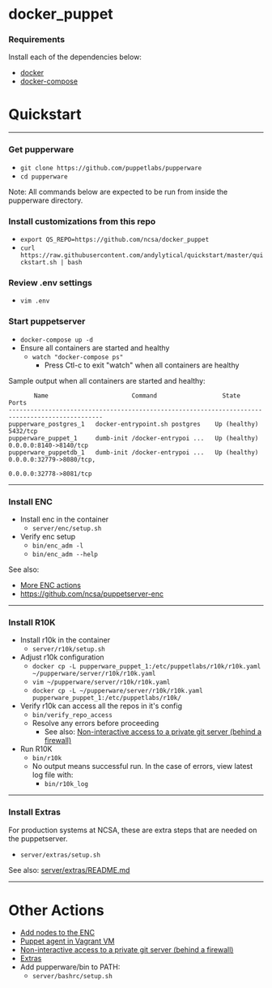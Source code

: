 # docker_puppet

### Requirements
Install each of the dependencies below:
- [docker](https://docs.docker.com/install/)
- [docker-compose](https://docs.docker.com/compose/install/)

# Quickstart

---

### Get pupperware
- `git clone https://github.com/puppetlabs/pupperware`
- `cd pupperware`

Note: All commands below are expected to be run from inside the pupperware
directory.

### Install customizations from this repo
- `export QS_REPO=https://github.com/ncsa/docker_puppet`
- `curl https://raw.githubusercontent.com/andylytical/quickstart/master/quickstart.sh | bash`

### Review .env settings
- `vim .env`

### Start puppetserver
- `docker-compose up -d`
- Ensure all containers are started and healthy
  - `watch "docker-compose ps"`
    - Press Ctl-c to exit "watch" when all containers are healthy

Sample output when all containers are started and healthy:
```
       Name                       Command                  State               Ports
------------------------------------------------------------------------------------------------
pupperware_postgres_1   docker-entrypoint.sh postgres    Up (healthy)   5432/tcp
pupperware_puppet_1     dumb-init /docker-entrypoi ...   Up (healthy)   0.0.0.0:8140->8140/tcp
pupperware_puppetdb_1   dumb-init /docker-entrypoi ...   Up (healthy)   0.0.0.0:32779->8080/tcp,
                                                                        0.0.0.0:32778->8081/tcp
```

---

### Install ENC
- Install enc in the container
  - `server/enc/setup.sh`
- Verify enc setup
  - `bin/enc_adm -l`
  - `bin/enc_adm --help`

See also:
- [More ENC actions](docs/enc.md)
- https://github.com/ncsa/puppetserver-enc

---

### Install R10K
- Install r10k in the container
  - `server/r10k/setup.sh`
- Adjust r10k configuration
  - `docker cp -L pupperware_puppet_1:/etc/puppetlabs/r10k/r10k.yaml ~/pupperware/server/r10k/r10k.yaml`
  - `vim ~/pupperware/server/r10k/r10k.yaml`
  - `docker cp -L ~/pupperware/server/r10k/r10k.yaml pupperware_puppet_1:/etc/puppetlabs/r10k/`
- Verify r10k can access all the repos in it's config
  - `bin/verify_repo_access`
  - Resolve any errors before proceeding
    - See also:
      [Non-interactive access to a private git server (behind a firewall)](server/ssh/README.md)
- Run R10K
  - `bin/r10k`
  - No output means successful run. In the case of errors, view latest log file
    with:
    - `bin/r10k_log`

---

### Install Extras
For production systems at NCSA, these are extra steps that are needed on the
puppetserver.

- `server/extras/setup.sh`

See also: [server/extras/README.md](server/extras/README.md)

---

# Other Actions

- [Add nodes to the ENC](docs/enc.md)
- [Puppet agent in Vagrant VM](vagrant/README.md)
- [Non-interactive access to a private git server (behind a firewall)](server/ssh/README.md)
- [Extras](docs/extras.md)
- Add pupperware/bin to PATH:
  - `server/bashrc/setup.sh`
